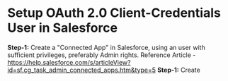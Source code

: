 # Setup OAuth 2.0 Client-Credentials User in Salesforce
**Step-1:** Create a "Connected App" in Salesforce, using an user with sufficient privileges, preferably Admin rights. Reference Article - https://help.salesforce.com/s/articleView?id=sf.cg_task_admin_connected_apps.htm&type=5 
**Step-1:** Create
